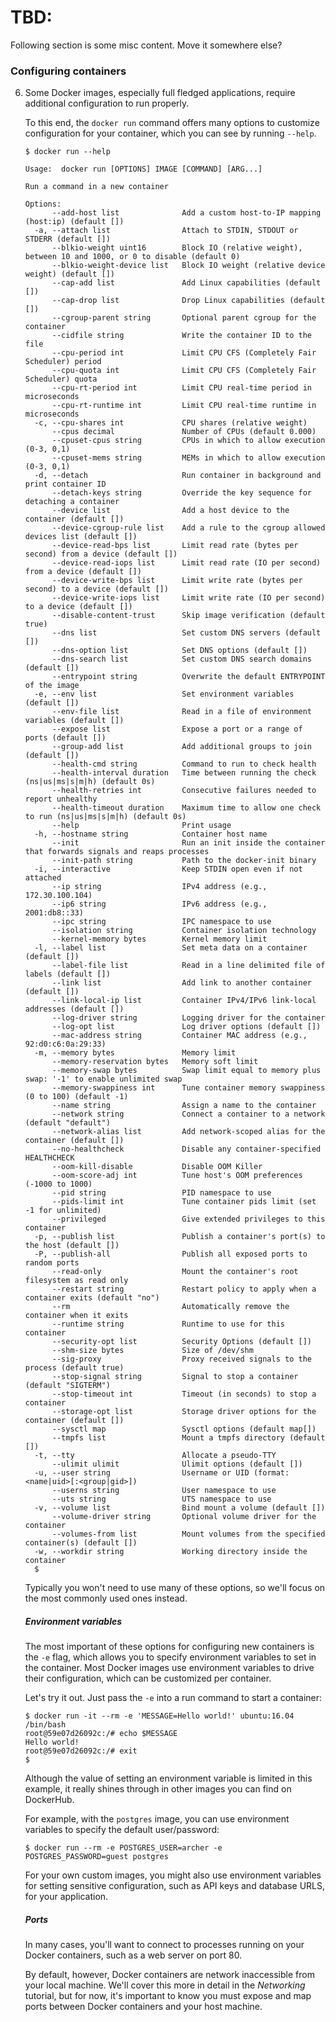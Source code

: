 # TBD:

Following section is some misc content. Move it somewhere else?

### Configuring containers

6. Some Docker images, especially full fledged applications, require additional configuration to run properly.

    To this end, the `docker run` command offers many options to customize configuration for your container, which you can see by running `--help`.

    ```
    $ docker run --help

    Usage:  docker run [OPTIONS] IMAGE [COMMAND] [ARG...]

    Run a command in a new container

    Options:
          --add-host list              Add a custom host-to-IP mapping (host:ip) (default [])
      -a, --attach list                Attach to STDIN, STDOUT or STDERR (default [])
          --blkio-weight uint16        Block IO (relative weight), between 10 and 1000, or 0 to disable (default 0)
          --blkio-weight-device list   Block IO weight (relative device weight) (default [])
          --cap-add list               Add Linux capabilities (default [])
          --cap-drop list              Drop Linux capabilities (default [])
          --cgroup-parent string       Optional parent cgroup for the container
          --cidfile string             Write the container ID to the file
          --cpu-period int             Limit CPU CFS (Completely Fair Scheduler) period
          --cpu-quota int              Limit CPU CFS (Completely Fair Scheduler) quota
          --cpu-rt-period int          Limit CPU real-time period in microseconds
          --cpu-rt-runtime int         Limit CPU real-time runtime in microseconds
      -c, --cpu-shares int             CPU shares (relative weight)
          --cpus decimal               Number of CPUs (default 0.000)
          --cpuset-cpus string         CPUs in which to allow execution (0-3, 0,1)
          --cpuset-mems string         MEMs in which to allow execution (0-3, 0,1)
      -d, --detach                     Run container in background and print container ID
          --detach-keys string         Override the key sequence for detaching a container
          --device list                Add a host device to the container (default [])
          --device-cgroup-rule list    Add a rule to the cgroup allowed devices list (default [])
          --device-read-bps list       Limit read rate (bytes per second) from a device (default [])
          --device-read-iops list      Limit read rate (IO per second) from a device (default [])
          --device-write-bps list      Limit write rate (bytes per second) to a device (default [])
          --device-write-iops list     Limit write rate (IO per second) to a device (default [])
          --disable-content-trust      Skip image verification (default true)
          --dns list                   Set custom DNS servers (default [])
          --dns-option list            Set DNS options (default [])
          --dns-search list            Set custom DNS search domains (default [])
          --entrypoint string          Overwrite the default ENTRYPOINT of the image
      -e, --env list                   Set environment variables (default [])
          --env-file list              Read in a file of environment variables (default [])
          --expose list                Expose a port or a range of ports (default [])
          --group-add list             Add additional groups to join (default [])
          --health-cmd string          Command to run to check health
          --health-interval duration   Time between running the check (ns|us|ms|s|m|h) (default 0s)
          --health-retries int         Consecutive failures needed to report unhealthy
          --health-timeout duration    Maximum time to allow one check to run (ns|us|ms|s|m|h) (default 0s)
          --help                       Print usage
      -h, --hostname string            Container host name
          --init                       Run an init inside the container that forwards signals and reaps processes
          --init-path string           Path to the docker-init binary
      -i, --interactive                Keep STDIN open even if not attached
          --ip string                  IPv4 address (e.g., 172.30.100.104)
          --ip6 string                 IPv6 address (e.g., 2001:db8::33)
          --ipc string                 IPC namespace to use
          --isolation string           Container isolation technology
          --kernel-memory bytes        Kernel memory limit
      -l, --label list                 Set meta data on a container (default [])
          --label-file list            Read in a line delimited file of labels (default [])
          --link list                  Add link to another container (default [])
          --link-local-ip list         Container IPv4/IPv6 link-local addresses (default [])
          --log-driver string          Logging driver for the container
          --log-opt list               Log driver options (default [])
          --mac-address string         Container MAC address (e.g., 92:d0:c6:0a:29:33)
      -m, --memory bytes               Memory limit
          --memory-reservation bytes   Memory soft limit
          --memory-swap bytes          Swap limit equal to memory plus swap: '-1' to enable unlimited swap
          --memory-swappiness int      Tune container memory swappiness (0 to 100) (default -1)
          --name string                Assign a name to the container
          --network string             Connect a container to a network (default "default")
          --network-alias list         Add network-scoped alias for the container (default [])
          --no-healthcheck             Disable any container-specified HEALTHCHECK
          --oom-kill-disable           Disable OOM Killer
          --oom-score-adj int          Tune host's OOM preferences (-1000 to 1000)
          --pid string                 PID namespace to use
          --pids-limit int             Tune container pids limit (set -1 for unlimited)
          --privileged                 Give extended privileges to this container
      -p, --publish list               Publish a container's port(s) to the host (default [])
      -P, --publish-all                Publish all exposed ports to random ports
          --read-only                  Mount the container's root filesystem as read only
          --restart string             Restart policy to apply when a container exits (default "no")
          --rm                         Automatically remove the container when it exits
          --runtime string             Runtime to use for this container
          --security-opt list          Security Options (default [])
          --shm-size bytes             Size of /dev/shm
          --sig-proxy                  Proxy received signals to the process (default true)
          --stop-signal string         Signal to stop a container (default "SIGTERM")
          --stop-timeout int           Timeout (in seconds) to stop a container
          --storage-opt list           Storage driver options for the container (default [])
          --sysctl map                 Sysctl options (default map[])
          --tmpfs list                 Mount a tmpfs directory (default [])
      -t, --tty                        Allocate a pseudo-TTY
          --ulimit ulimit              Ulimit options (default [])
      -u, --user string                Username or UID (format: <name|uid>[:<group|gid>])
          --userns string              User namespace to use
          --uts string                 UTS namespace to use
      -v, --volume list                Bind mount a volume (default [])
          --volume-driver string       Optional volume driver for the container
          --volumes-from list          Mount volumes from the specified container(s) (default [])
      -w, --workdir string             Working directory inside the container
      $
    ```

    Typically you won't need to use many of these options, so we'll focus on the most commonly used ones instead.

    ##### Environment variables

    The most important of these options for configuring new containers is the `-e` flag, which allows you to specify environment variables to set in the container. Most Docker images use environment variables to drive their configuration, which can be customized per container.

    Let's try it out. Just pass the `-e` into a run command to start a container:

    ```
    $ docker run -it --rm -e 'MESSAGE=Hello world!' ubuntu:16.04 /bin/bash
    root@59e07d26092c:/# echo $MESSAGE
    Hello world!
    root@59e07d26092c:/# exit
    $
    ```

    Although the value of setting an environment variable is limited in this example, it really shines through in other images you can find on DockerHub.

    For example, with the `postgres` image, you can use environment variables to specify the default user/password:

    ```
    $ docker run --rm -e POSTGRES_USER=archer -e POSTGRES_PASSWORD=guest postgres
    ```

    For your own custom images, you might also use environment variables for setting sensitive configuration, such as API keys and database URLS, for your application.

    ##### Ports

    In many cases, you'll want to connect to processes running on your Docker containers, such as a web server on port 80.

    By default, however, Docker containers are network inaccessible from your local machine. We'll cover this more in detail in the *Networking* tutorial, but for now, it's important to know you must expose and map ports between Docker containers and your host machine.

